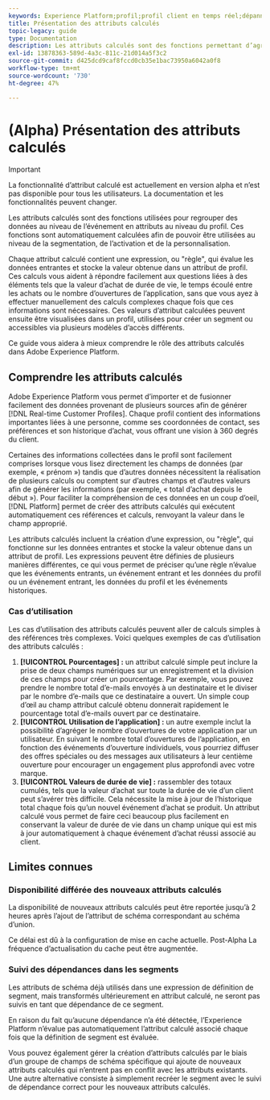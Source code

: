 ```yaml
---
keywords: Experience Platform;profil;profil client en temps réel;dépannage;API
title: Présentation des attributs calculés
topic-legacy: guide
type: Documentation
description: Les attributs calculés sont des fonctions permettant d’agréger des données au niveau de l’événement en attributs au niveau du profil. Ces fonctions sont automatiquement calculées afin de pouvoir être utilisées au niveau de la segmentation, de l’activation et de la personnalisation.
exl-id: 13878363-589d-4a3c-811c-21d014a5f3c2
source-git-commit: d425dcd9caf8fccd0cb35e1bac73950a6042a0f8
workflow-type: tm+mt
source-wordcount: '730'
ht-degree: 47%

---
```


# (Alpha) Présentation des attributs calculés

>[!IMPORTANT]
>
>La fonctionnalité d’attribut calculé est actuellement en version alpha et n’est pas disponible pour tous les utilisateurs. La documentation et les fonctionnalités peuvent changer.

Les attributs calculés sont des fonctions utilisées pour regrouper des données au niveau de l’événement en attributs au niveau du profil. Ces fonctions sont automatiquement calculées afin de pouvoir être utilisées au niveau de la segmentation, de l’activation et de la personnalisation.

Chaque attribut calculé contient une expression, ou &quot;règle&quot;, qui évalue les données entrantes et stocke la valeur obtenue dans un attribut de profil. Ces calculs vous aident à répondre facilement aux questions liées à des éléments tels que la valeur d’achat de durée de vie, le temps écoulé entre les achats ou le nombre d’ouvertures de l’application, sans que vous ayez à effectuer manuellement des calculs complexes chaque fois que ces informations sont nécessaires. Ces valeurs d’attribut calculées peuvent ensuite être visualisées dans un profil, utilisées pour créer un segment ou accessibles via plusieurs modèles d’accès différents.

Ce guide vous aidera à mieux comprendre le rôle des attributs calculés dans Adobe Experience Platform.

## Comprendre les attributs calculés

Adobe Experience Platform vous permet d’importer et de fusionner facilement des données provenant de plusieurs sources afin de générer [!DNL Real-time Customer Profiles]. Chaque profil contient des informations importantes liées à une personne, comme ses coordonnées de contact, ses préférences et son historique d’achat, vous offrant une vision à 360 degrés du client.

Certaines des informations collectées dans le profil sont facilement comprises lorsque vous lisez directement les champs de données (par exemple, « prénom ») tandis que d’autres données nécessitent la réalisation de plusieurs calculs ou comptent sur d’autres champs et d’autres valeurs afin de générer les informations (par exemple, « total d’achat depuis le début »). Pour faciliter la compréhension de ces données en un coup d’oeil, [!DNL Platform] permet de créer des attributs calculés qui exécutent automatiquement ces références et calculs, renvoyant la valeur dans le champ approprié.

Les attributs calculés incluent la création d’une expression, ou &quot;règle&quot;, qui fonctionne sur les données entrantes et stocke la valeur obtenue dans un attribut de profil. Les expressions peuvent être définies de plusieurs manières différentes, ce qui vous permet de préciser qu’une règle n’évalue que les événements entrants, un événement entrant et les données du profil ou un événement entrant, les données du profil et les événements historiques.

### Cas d’utilisation

Les cas d’utilisation des attributs calculés peuvent aller de calculs simples à des références très complexes. Voici quelques exemples de cas d’utilisation des attributs calculés :

1. **[!UICONTROL Pourcentages] :**  un attribut calculé simple peut inclure la prise de deux champs numériques sur un enregistrement et la division de ces champs pour créer un pourcentage. Par exemple, vous pouvez prendre le nombre total d’e-mails envoyés à un destinataire et le diviser par le nombre d’e-mails que ce destinataire a ouvert. Un simple coup d’œil au champ attribut calculé obtenu donnerait rapidement le pourcentage total d’e-mails ouvert par ce destinataire.
1. **[!UICONTROL Utilisation de l’application] :**  un autre exemple inclut la possibilité d’agréger le nombre d’ouvertures de votre application par un utilisateur. En suivant le nombre total d’ouvertures de l’application, en fonction des événements d’ouverture individuels, vous pourriez diffuser des offres spéciales ou des messages aux utilisateurs à leur centième ouverture pour encourager un engagement plus approfondi avec votre marque.
1. **[!UICONTROL Valeurs de durée de vie] :**  rassembler des totaux cumulés, tels que la valeur d’achat sur toute la durée de vie d’un client peut s’avérer très difficile. Cela nécessite la mise à jour de l’historique total chaque fois qu’un nouvel événement d’achat se produit. Un attribut calculé vous permet de faire ceci beaucoup plus facilement en conservant la valeur de durée de vie dans un champ unique qui est mis à jour automatiquement à chaque événement d’achat réussi associé au client.

## Limites connues

### Disponibilité différée des nouveaux attributs calculés

La disponibilité de nouveaux attributs calculés peut être reportée jusqu’à 2 heures après l’ajout de l’attribut de schéma correspondant au schéma d’union.

Ce délai est dû à la configuration de mise en cache actuelle. Post-Alpha La fréquence d’actualisation du cache peut être augmentée.

### Suivi des dépendances dans les segments

Les attributs de schéma déjà utilisés dans une expression de définition de segment, mais transformés ultérieurement en attribut calculé, ne seront pas suivis en tant que dépendance de ce segment.

En raison du fait qu’aucune dépendance n’a été détectée, l’Experience Platform n’évalue pas automatiquement l’attribut calculé associé chaque fois que la définition de segment est évaluée.

Vous pouvez également gérer la création d’attributs calculés par le biais d’un groupe de champs de schéma spécifique qui ajoute de nouveaux attributs calculés qui n’entrent pas en conflit avec les attributs existants. Une autre alternative consiste à simplement recréer le segment avec le suivi de dépendance correct pour les nouveaux attributs calculés.
